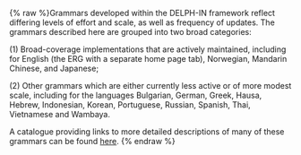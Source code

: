 {% raw %}Grammars developed within the DELPH-IN framework reflect differing levels of effort and scale, as well as frequency of updates.  The grammars described here are grouped into two broad categories:

(1) Broad-coverage implementations that are actively maintained, including for English (the ERG with a separate home page tab), Norwegian, Mandarin Chinese, and Japanese;

(2) Other grammars which are either currently less active or of more modest scale, including for the languages Bulgarian, German, Greek, Hausa, Hebrew, Indonesian, Korean, Portuguese, Russian, Spanish, Thai, Vietnamese and Wambaya.

A catalogue providing links to more detailed descriptions of many of these grammars can be found [here](https://delph-in.github.io/docs/grammars/GrammarCatalogue).
<update date omitted for speed>{% endraw %}